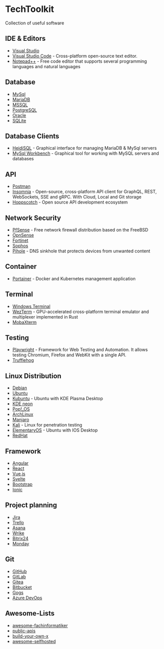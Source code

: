 # TechToolkit
Collection of useful software

## IDE & Editors

- [Visual Studio](https://visualstudio.microsoft.com/)
- [Visual Studio Code](https://github.com/microsoft/vscode) - Cross-platform open-source text editor.
- [Notepad++](https://github.com/notepad-plus-plus/notepad-plus-plus) - Free code editor that supports several programming languages and natural languages

## Database

- [MySql](https://github.com/mysql/mysql-server)
- [MariaDB](https://mariadb.org/)
- [MSSQL](https://www.microsoft.com/sql-server/)
- [PostgreSQL](https://www.postgresql.org/)
- [Oracle](https://www.oracle.com/database/)
- [SQLite](https://www.sqlite.org/)

## Database Clients

- [HeidiSQL](https://github.com/HeidiSQL/HeidiSQL) - Graphical interface for managing MariaDB & MySql servers
- [MySql Workbench](https://github.com/mysql/mysql-workbench) - Graphical tool for working with MySQL servers and databases

## API

- [Postman](https://www.postman.com/)
- [Insomnia](https://github.com/Kong/insomnia) - Open-source, cross-platform API client for GraphQL, REST, WebSockets, SSE and gRPC. With Cloud, Local and Git storage
- [Hoppscotch](https://github.com/hoppscotch/hoppscotch) - Open source API development ecosystem

## Network Security

- [PfSense](https://github.com/pfsense/pfsense) - Free network firewall distribution based on the FreeBSD
- [OpnSense](https://github.com/opnsense)
- [Fortinet](https://www.fortinet.com/)
- [Sophos](https://www.sophos.com/)
- [Pihole](https://github.com/pi-hole/pi-hole) - DNS sinkhole that protects devices from unwanted content

## Container

- [Portainer](https://github.com/portainer/portainer) - Docker and Kubernetes management application

## Terminal

- [Windows Terminal](https://github.com/microsoft/terminal)
- [WezTerm](https://github.com/wez/wezterm) - GPU-accelerated cross-platform terminal emulator and multiplexer implemented in Rust
- [MobaXterm](https://mobaxterm.mobatek.net)

## Testing

- [Playwright](https://github.com/microsoft/playwright) - Framework for Web Testing and Automation. It allows testing Chromium, Firefox and WebKit with a single API.
- [Trufflehog](https://github.com/trufflesecurity/trufflehog)

## Linux Distribution

- [Debian](https://www.debian.org)
- [Ubuntu](https://ubuntu.com)
- [Kubuntu](https://kubuntu.org) - Ubuntu with KDE Plasma Desktop
- [KDE neon](https://neon.kde.org)
- [Pop!_OS](https://pop.system76.com)
- [ArchLinux](https://archlinux.org)
- [Manjaro](https://manjaro.org)
- [Kali](https://www.kali.org) - Linux for penetration testing
- [ElementaryOS](https://elementary.io/de) - Ubuntu with IOS Desktop
- [RedHat](https://www.redhat.com)

## Framework

- [Angular](https://angular.dev)
- [React](https://react.dev)
- [Vue.js](https://vuejs.org)
- [Svelte](https://svelte.dev)
- [Bootstrap](https://getbootstrap.com)
- [Ionic](https://ionicframework.com)

## Project planning

- [Jira](https://www.atlassian.com/software/jira)
- [Trello](https://trello.com)
- [Asana](https://asana.com/de)
- [Wrike](https://www.wrike.com)
- [Bitrix24](https://www.bitrix24.com)
- [Monday](https://monday.com)

## Git

- [GitHub](https://github.com)
- [GitLab](https://gitlab.com)
- [Gitea](https://gitea.io)
- [Bitbucket](https://bitbucket.org)
- [Gogs](https://gogs.io)
- [Azure DevOps](https://azure.microsoft.com/de-de/products/devops)

## Awesome-Lists

- [awesome-fachinformatiker](https://github.com/noel-lang/awesome-fachinformatiker)
- [public-apis](https://github.com/public-apis/public-apis)
- [build-your-own-x](https://github.com/codecrafters-io/build-your-own-x)
- [awesome-selfhosted](https://github.com/awesome-selfhosted/awesome-selfhosted)